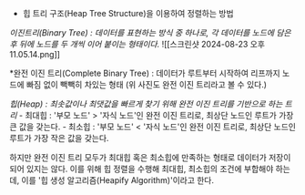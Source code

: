 - 힙 트리 구조(Heap Tree Structure)을 이용하여 정렬하는 방법


*이진트리(Binary Tree) : 데이터를 표현하는 방식 중 하나로, 각 데이터를 노드에 담은 후 뒤에 노드를 두 개씩 이어 붙이는 형태이다.*
![[스크린샷 2024-08-23 오후 11.05.14.png]]


*완전 이진 트리(Complete Binary Tree) : 데이터가 루트부터 시작하여 리프까지 노드에 빠짐 없이 빽빽히 차있는 형태 (위 사진도 완전 이진 트리라고 볼 수 있다.)

*힙(Heap) : 최솟값이나 최댓값을 빠르게 찾기 위해 완전 이진 트리를 기반으로 하는 트리*
	- 최대힙 : '부모 노드' > '자식 노드'인 완전 이진 트리로, 최상단 노드인 루트가 가장 큰 값을 갖는다.
	- 최소힙 : '부모 노드' < '자식 노드'인 완전 이진 트리로, 최상단 노드인 루트가 가장 작은 값을 갖는다.

하지만 완전 이진 트리 모두가 최대힙 혹은 최소힙에 만족하는 형태로 데이터가 저장이 되어 있지는 않다. 이를 위해 힙 정렬을 수행해 최대힙, 최소힙의 조건에 부합해야 하는데, 이를 '힙 생성 알고리즘(Heapify Algorithm)'이라고 한다.


